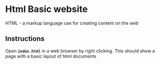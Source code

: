 # Html Basic website

HTML - a markup language use for creating content on the web

## Instructions

Open **`index.html`** in a web browser by right clicking. This should show a page with a basic layout of html documents
